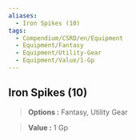 ```yaml
---
aliases:
  - Iron Spikes (10)
tags:
  - Compendium/CSRD/en/Equipment
  - Equipment/Fantasy
  - Equipment/Utility-Gear
  - Equipment/Value/1-Gp
---
```

  
    
## Iron Spikes (10)    
    
>    
> **Options :** Fantasy, Utility Gear    
> **Value :** 1 Gp